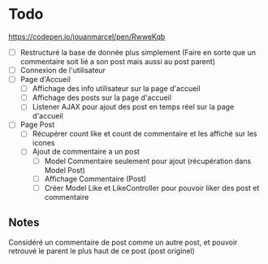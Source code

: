 # Todo

<https://codepen.io/jouanmarcel/pen/RwweKqb>

- [ ] Restructuré la base de donnée plus simplement (Faire en sorte que un commentaire soit lié a son post mais aussi au post parent)
- [ ] Connexion de l'utilisateur
- [ ] Page d'Accueil
  - [ ] Affichage des info utilisateur sur la page d'accueil
  - [ ] Affichage des posts sur la page d'accueil
  - [ ] Listener AJAX pour ajout des post en temps réel sur la page d'accueil
- [ ] Page Post
  - [ ] Récupérer count like et count de commentaire et les affiché sur les icones
  - [ ] Ajout de commentaire a un post
    - [ ] Model Commentaire seulement pour ajout (récupération dans Model Post)
    - [ ] Affichage Commentaire (Post)
    - [ ] Créer Model Like et LikeController pour pouvoir liker des post et commentaire

## Notes

Considéré un commentaire de post comme un autre post, et pouvoir retrouvé le parent le plus haut de ce post (post originel)
